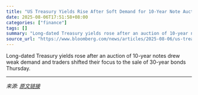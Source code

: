 ```yaml
---
title: "US Treasury Yields Rise After Soft Demand for 10-Year Note Auction"
date: 2025-08-06T17:51:58+08:00
categories: ["finance"]
tags: []
summary: "Long-dated Treasury yields rose after an auction of 10-year notes drew weak demand and traders shifted their focus to the sale of 30-year bonds Thursday."
source_url: "https://www.bloomberg.com/news/articles/2025-08-06/us-treasury-yields-rise-after-soft-demand-for-10-year-note-auction"
---
```


Long-dated Treasury yields rose after an auction of 10-year notes drew weak demand and traders shifted their focus to the sale of 30-year bonds Thursday.

---

*来源: [原文链接](https://www.bloomberg.com/news/articles/2025-08-06/us-treasury-yields-rise-after-soft-demand-for-10-year-note-auction)*
